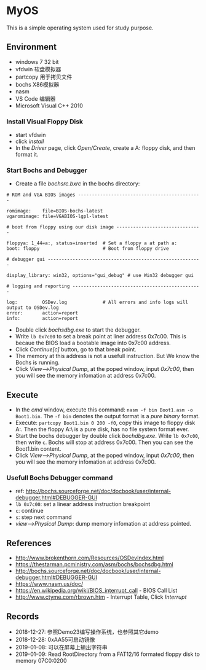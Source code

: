 # MyOS

This is a simple operating system used for study purpose.

## Environment

- windows 7 32 bit
- vfdwin 软盘模拟器
- partcopy 用于拷贝文件
- bochs X86模拟器
- nasm
- VS Code 编辑器
- Microsoft Visual C++ 2010

### Install Visual Floppy Disk

- start vfdwin
- click *install*
- In the *Driver* page, click *Open/Create*, create a A: floppy disk, and then format it.

### Start Bochs and Debugger

- Create a file *bochsrc.bxrc* in the bochs directory:

``` shell
# ROM and VGA BIOS images ---------------------------------------------
 
romimage:    file=BIOS-bochs-latest
vgaromimage: file=VGABIOS-lgpl-latest 
 
# boot from floppy using our disk image -------------------------------
 
floppya: 1_44=a:, status=inserted  # Set a floppy a at path a:
boot: floppy                       # Boot from floppy drive

# debugger gui --------------------------------------------------------

display_library: win32, options="gui_debug" # use Win32 debugger gui
 
# logging and reporting -----------------------------------------------
 
log:         OSDev.log             # All errors and info logs will output to OSDev.log
error:       action=report 
info:        action=report
```

- Double click *bochsdbg.exe* to start the debugger.
- Write `lb 0x7c00` to set a break point at liner address 0x7c00. This is becaue the BIOS load a bootable image into 0x7c00 address.
- Click *Continue[c]* button, go to that break point.
- The memory at this address is not a usefull instruction. But We know the Bochs is running.
- Click *View-->Physical Dump*, at the poped window, input *0x7c00*, then you will see the memory infomation at address 0x7c00.

## Execute

- In the *cmd* window, execute this command: `nasm -f bin Boot1.asm -o Boot1.bin`. The `-f bin` denotes the output format is a *pure binary* format.
- Execute: `partcopy Boot1.bin 0 200 -f0`, copy this image to floppy disk A:. Then the floppy A:\ is a pure disk, has no file system format ever.
- Start the bochs debugger by double click *bochdbg.exe*. Write `lb 0x7c00`, then write `c`. Bochs will stop at address 0x7c00. Then you can see the Boot1.bin content.
- Click *View-->Physical Dump*, at the poped window, input *0x7c00*, then you will see the memory infomation at address 0x7c00.

### Usefull Bochs Debugger command

- ref: <http://bochs.sourceforge.net/doc/docbook/user/internal-debugger.html#DEBUGGER-GUI>
- `lb 0x7c00`: set a linear address instruction breakpoint
- `c`: continue
- `s`: step next command
- *view-->Physical Dump*: dump memory infomation at address pointed.

## References

- <http://www.brokenthorn.com/Resources/OSDevIndex.html>
- <https://thestarman.pcministry.com/asm/bochs/bochsdbg.html>
- <http://bochs.sourceforge.net/doc/docbook/user/internal-debugger.html#DEBUGGER-GUI>
- <https://www.nasm.us/doc/>
- <https://en.wikipedia.org/wiki/BIOS_interrupt_call> - BIOS Call List
- <http://www.ctyme.com/rbrown.htm> - Interrupt Table, Click *Interrupt*

## Records

- 2018-12-27: 参照Demo23编写操作系统，也参照其它demo
- 2018-12-28: 0xAA55可启动镜像
- 2019-01-08: 可以在屏幕上输出字符串
- 2019-01-09: Read RootDirectory from a FAT12/16 formated floppy disk to memory 07C0:0200
